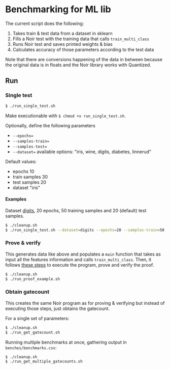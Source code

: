 # Benchmarking for ML lib

The current script does the following:
1. Takes train & test data from a dataset in sklearn
2. Fills a Noir test with the training data that calls `train_multi_class`
3. Runs Noir test and saves printed weights & bias
4. Calculates accuracy of those parameters according to the test data

Note that there are conversions happening of the data in between because the original data is in floats and the Noir library works with Quantized. 

## Run

### Single test

```bash
$ ./run_single_test.sh
```

Make executionable with `$ chmod +x run_single_test.sh`. 

Optionally, define the following parameters
- `--epochs=`
- `--samples-train=`
- `--samples-test=`
- `--dataset=` available options: "iris, wine, digits, diabetes, linnerud"

Default values:
- epochs 10
- train samples 30
- test samples 20
- dataset "iris"

#### Examples

Dataset [digits](https://scikit-learn.org/stable/modules/generated/sklearn.datasets.load_digits.html), 20 epochs, 50 training samples and 20 (default) test samples. 
```bash
$ ./cleanup.sh
$ ./run_single_test.sh --dataset=digits --epochs=20 --samples-train=50
```

### Prove & verify

This generates data like above and populates a `main` function that takes as input all the features information and calls `train_multi_class`. Then, it follows [these steps](https://noir-lang.org/docs/getting_started/quick_start#compiling-and-executing) to execute the program, prove and verify the proof. 

```bash
$ ./cleanup.sh
$ ./run_proof_example.sh
```

### Obtain gatecount

This creates the same Noir program as for proving & verifying but instead of executing those steps, just obtains the gatecount. 

For a single set of parameters:
```bash
$ ./cleanup.sh
$ ./run_get_gatecount.sh
```

Running multiple benchmarks at once, gathering output in `benches/benchmarks.csv`:
```bash
$ ./cleanup.sh
$ ./run_get_multiple_gatecounts.sh
```
